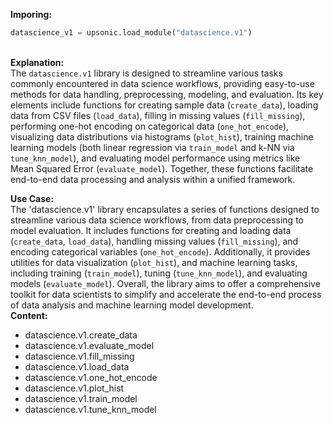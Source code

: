 <b class="custom_code_highlight_green">Imporing:</b><br>
```python
datascience_v1 = upsonic.load_module("datascience.v1")
```
<br><b class="custom_code_highlight_green">Explanation:</b><br>The `datascience.v1` library is designed to streamline various tasks commonly encountered in data science workflows, providing easy-to-use methods for data handling, preprocessing, modeling, and evaluation. Its key elements include functions for creating sample data (`create_data`), loading data from CSV files (`load_data`), filling in missing values (`fill_missing`), performing one-hot encoding on categorical data (`one_hot_encode`), visualizing data distributions via histograms (`plot_hist`), training machine learning models (both linear regression via `train_model` and k-NN via `tune_knn_model`), and evaluating model performance using metrics like Mean Squared Error (`evaluate_model`). Together, these functions facilitate end-to-end data processing and analysis within a unified framework.

<b class="custom_code_highlight_green">Use Case:</b><br>The 'datascience.v1' library encapsulates a series of functions designed to streamline various data science workflows, from data preprocessing to model evaluation. It includes functions for creating and loading data (`create_data`, `load_data`), handling missing values (`fill_missing`), and encoding categorical variables (`one_hot_encode`). Additionally, it provides utilities for data visualization (`plot_hist`), and machine learning tasks, including training (`train_model`), tuning (`tune_knn_model`), and evaluating models (`evaluate_model`). Overall, the library aims to offer a comprehensive toolkit for data scientists to simplify and accelerate the end-to-end process of data analysis and machine learning model development.
<br><b class="custom_code_highlight_green">Content:</b><br>
  - datascience.v1.create_data
  - datascience.v1.evaluate_model
  - datascience.v1.fill_missing
  - datascience.v1.load_data
  - datascience.v1.one_hot_encode
  - datascience.v1.plot_hist
  - datascience.v1.train_model
  - datascience.v1.tune_knn_model

